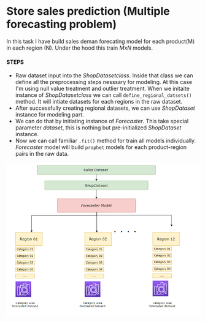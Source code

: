 # Store sales prediction (Multiple forecasting problem)

In this task I have build sales deman forecating model for each product(M) in each region (N). Under the hood this train *MxN* models.

#### STEPS
- Raw dataset input into the $ShopDataset class$. Inside that class we can define all the preprocessing steps nesssary for modeling. At this case I'm using null value treatment and outlier treatment. When we initaite instance of $ShopDataset class$ we can call `define_regional_datsets()` method. It will intiate datasets for each regions in the raw dataset.
- After successfully creating regional datasets, we can use $ShopDataset$ instance for modeling part.
- We can do that by initiating instance of $Forecaster$. This take special parameter $dataset$, this is nothing but pre-initialized $ShopDataset$ instance.
- Now we can call familiar `.fit()` method for train all models individually. $Forecaster$ model will build `prophet` models for each product-region pairs in the raw data.

![Model Diagram](model-architecture.png)
